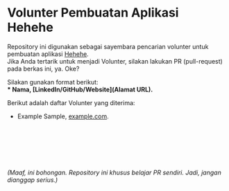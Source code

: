 # Volunter Pembuatan Aplikasi Hehehe
Repository ini digunakan sebagai sayembara pencarian volunter untuk pembuatan aplikasi [Hehehe](www.example.com).<br>
Jika Anda tertarik untuk menjadi Volunter, silakan lakukan PR (pull-request) pada berkas ini, ya. Oke?<br>

Silakan gunakan format berikut:<br>
**\* Nama, [LinkedIn/GitHub/Website](Alamat URL).**  

Berikut adalah daftar Volunter yang diterima:
* Example Sample, [example.com](https://www.example.com).


<br><br><br><br><br>


_(Maaf, ini bohongan. Repository ini khusus belajar PR sendiri. Jadi, jangan dianggap serius.)_
